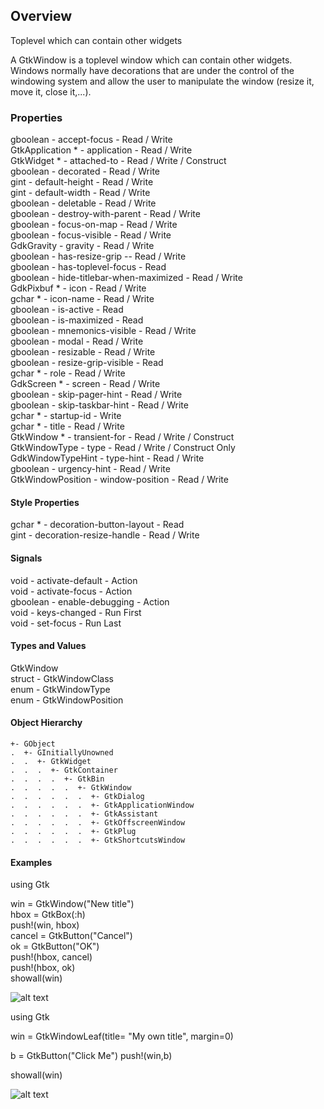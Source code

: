 ## Overview
Toplevel which can contain other widgets

A GtkWindow is a toplevel window which can contain other widgets. Windows normally have decorations that are under the control of the windowing system and allow the user to manipulate the window (resize it, move it, close it,...).

### Properties
gboolean -	accept-focus -	Read / Write<br>
GtkApplication * -	application -	Read / Write<br>
GtkWidget * -	attached-to -	Read / Write / Construct<br>
gboolean -	decorated -	Read / Write<br>
gint -	default-height -	Read / Write<br>
gint -	default-width -	Read / Write<br>
gboolean -  	deletable -	Read / Write<br>
gboolean -	destroy-with-parent -	Read / Write<br>
gboolean -	focus-on-map -	Read / Write<br>
gboolean -	focus-visible -	Read / Write<br>
GdkGravity -	gravity -	Read / Write<br>
gboolean -	has-resize-grip --	Read / Write<br>
gboolean -	has-toplevel-focus -	Read<br>
gboolean -	hide-titlebar-when-maximized -	Read / Write<br>
GdkPixbuf * -	icon -	Read / Write<br>
gchar * -	icon-name -	Read / Write<br>
gboolean -	is-active -	Read<br>
gboolean -	is-maximized -	Read<br>
gboolean -	mnemonics-visible -	Read / Write<br>
gboolean -	modal -	Read / Write<br>
gboolean -	resizable -	Read / Write<br>
gboolean -	resize-grip-visible -	Read<br>
gchar * -	role -	Read / Write<br>
GdkScreen * -	screen -	Read / Write<br>
gboolean -	skip-pager-hint -	Read / Write<br>
gboolean -	skip-taskbar-hint -	Read / Write<br>
gchar * -	startup-id -	Write<br>
gchar * -	title -	Read / Write<br>
GtkWindow * -	transient-for -	Read / Write / Construct<br>
GtkWindowType -	type -	Read / Write / Construct Only<br>
GdkWindowTypeHint -	type-hint -	Read / Write<br>
gboolean -	urgency-hint -	Read / Write<br>
GtkWindowPosition -	window-position -	Read / Write<br>

#### Style Properties
gchar * -	decoration-button-layout -	Read<br>
gint -	decoration-resize-handle -	Read / Write<br>

#### Signals
void -	activate-default -	Action<br>
void -	activate-focus -	Action<br>
gboolean -	enable-debugging -	Action<br>
void -	keys-changed -	Run First<br>
void -	set-focus -	Run Last<br>

#### Types and Values
GtkWindow<br>
struct -	GtkWindowClass<br>
enum -	GtkWindowType<br>
enum -	GtkWindowPosition<br>

#### Object Hierarchy
    +- GObject
    .  +- GInitiallyUnowned
    .  .  +- GtkWidget
    .  .  .  +- GtkContainer
    .  .  .  .  +- GtkBin
    .  .  .  .  .  +- GtkWindow
    .  .  .  .  .  .  +- GtkDialog
    .  .  .  .  .  .  +- GtkApplicationWindow
    .  .  .  .  .  .  +- GtkAssistant
    .  .  .  .  .  .  +- GtkOffscreenWindow
    .  .  .  .  .  .  +- GtkPlug
    .  .  .  .  .  .  +- GtkShortcutsWindow
                        
#### Examples
using Gtk<br>

win = GtkWindow("New title")<br>
hbox = GtkBox(:h)<br>
push!(win, hbox)<br>
cancel = GtkButton("Cancel")<br>
ok = GtkButton("OK")<br>
push!(hbox, cancel)<br>
push!(hbox, ok)<br>
showall(win)

![alt text](https://github.com/mikolajhojda/Gtk.jl/blob/master/docs/src/assets/window.png)


using Gtk

win = GtkWindowLeaf(title= "My own title", margin=0)

b = GtkButton("Click Me")
push!(win,b)

showall(win)

![alt text](https://github.com/mikolajhojda/Gtk.jl/blob/master/docs/src/assets/window.png)
